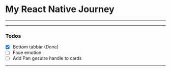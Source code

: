 # My React Native Journey

---

---

### Todos

- [x] Bottom tabbar (Done)
- [ ] Face emotion
- [ ] Add Pan gesutre handle to cards

---
